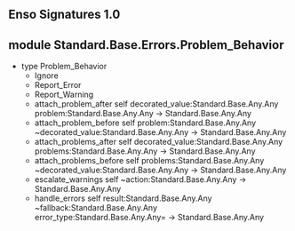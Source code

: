 ## Enso Signatures 1.0
## module Standard.Base.Errors.Problem_Behavior
- type Problem_Behavior
    - Ignore
    - Report_Error
    - Report_Warning
    - attach_problem_after self decorated_value:Standard.Base.Any.Any problem:Standard.Base.Any.Any -> Standard.Base.Any.Any
    - attach_problem_before self problem:Standard.Base.Any.Any ~decorated_value:Standard.Base.Any.Any -> Standard.Base.Any.Any
    - attach_problems_after self decorated_value:Standard.Base.Any.Any problems:Standard.Base.Any.Any -> Standard.Base.Any.Any
    - attach_problems_before self problems:Standard.Base.Any.Any ~decorated_value:Standard.Base.Any.Any -> Standard.Base.Any.Any
    - escalate_warnings self ~action:Standard.Base.Any.Any -> Standard.Base.Any.Any
    - handle_errors self result:Standard.Base.Any.Any ~fallback:Standard.Base.Any.Any error_type:Standard.Base.Any.Any= -> Standard.Base.Any.Any
